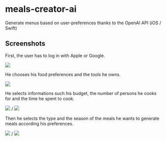 # meals-creator-ai
Generate menus based on user-preferences thanks to the OpenAI API (iOS / Swift)

## Screenshots

First, the user has to log in with Apple or Google.

![](@Docs/LogInGif)

He chooses his food preferences and the tools he owns.

![](@Docs/PreferencesScreen)

He selects informations such his budget, the number of persons he cooks for and the time he spent to cook.

![](@Docs/BudgetScreenHigh) /
![](@Docs/SpentTimeScreen)

Then he selects the type and the season of the meals he wants to generate meals according his preferences.

![](@Docs/BudgetScreenHigh) /
![](@Docs/meals-creator.gif)

